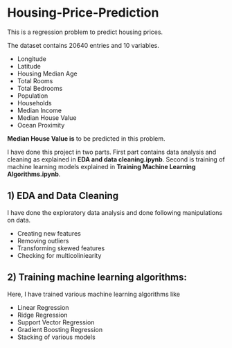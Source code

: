 # Housing-Price-Prediction
This is a regression problem to predict housing prices.

The dataset contains 20640 entries and 10 variables.
*	Longitude
*	Latitude
*	Housing Median Age
*	Total Rooms
*	Total Bedrooms
*	Population
*	Households
*	Median Income
*	Median House Value
*	Ocean Proximity

**Median House Value is** to be predicted in this problem.

I have done this project in two parts. First part contains data analysis and cleaning as explained in **EDA and data cleaning.ipynb**. Second is training of machine learning models explained in **Training Machine Learning Algorithms.ipynb**.

## 1) EDA and Data Cleaning
I have done the exploratory data analysis and done following manipulations on data.
*	Creating new features
*	Removing outliers
*	Transforming skewed features
*	Checking for multicoliniearity

## 2) Training machine learning algorithms:
Here, I have trained various machine learning algorithms like
*	Linear Regression
*	Ridge Regression
*	Support Vector Regression
*	Gradient Boosting Regression
*	Stacking of various models

